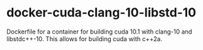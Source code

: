 # docker-cuda-clang-10-libstd-10

Dockerfile for a container for building cuda 10.1 with clang-10 and libstdc++-10.
This allows for building cuda with c++2a.
